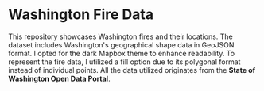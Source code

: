 # Washington Fire Data

This repository showcases Washington fires and their locations. The dataset includes Washington's geographical shape data in GeoJSON format. I opted for the dark Mapbox theme to enhance readability. To represent the fire data, I utilized a fill option due to its polygonal format instead of individual points. All the data utilized originates from the **State of Washington Open Data Portal**.
